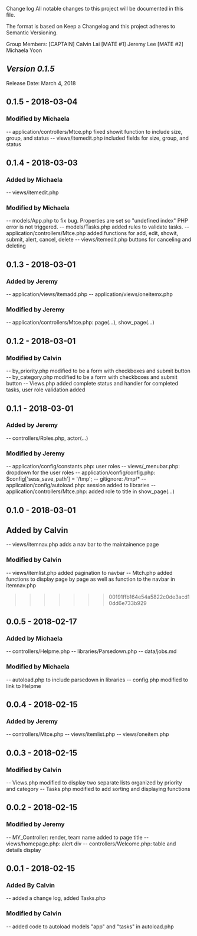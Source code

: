 Change log
All notable changes to this project will be documented in this file.

The format is based on Keep a Changelog and this project adheres to Semantic Versioning.

Group Members: [CAPTAIN] Calvin Lai [MATE #1] Jeremy Lee [MATE #2] Michaela Yoon

## *Version 0.1.5*

Release Date: March 4, 2018

## 0.1.5 - 2018-03-04

### Modified by Michaela
-- application/controllers/Mtce.php fixed showit function to include size, group, and status
-- views/itemedit.php included fields for size, group, and status

## 0.1.4 - 2018-03-03

### Added by Michaela
-- views/itemedit.php

### Modified by Michaela
-- models/App.php to fix bug. Properties are set so "undefined index" PHP error is not triggered.
-- models/Tasks.php added rules to validate tasks.
-- application/controllers/Mtce.php added functions for add, edit, showit, submit, alert, cancel, delete
-- views/itemedit.php buttons for canceling and deleting


## 0.1.3 - 2018-03-01

### Added by Jeremy
-- application/views/itemadd.php
-- application/views/oneitemx.php

### Modified by Jeremy
-- application/controllers/Mtce.php: page(...), show_page(...)

## 0.1.2 - 2018-03-01

### Modified by Calvin
-- by_priority.php modified to be a form with checkboxes and submit button 
-- by_category.php modified to be a form with checkboxes and submit button
-- Views.php added complete status and handler for completed tasks, user role validation added

## 0.1.1 - 2018-03-01

### Added by Jeremy
-- controllers/Roles.php, actor(...)

### Modified by Jeremy
-- application/config/constants.php: user roles
-- views/_menubar.php: dropdown for the user roles
-- application/config/config.php: $config['sess_save_path'] = '/tmp';
-- gitignore: /tmp/*
-- application/config/autoload.php: session added to libraries
-- application/controllers/Mtce.php: added role to title in show_page(...)

## 0.1.0 - 2018-03-01

## Added by Calvin
-- views/itemnav.php adds a nav bar to the maintainence page

### Modified by Calvin
-- views/itemlist.php added pagination to navbar
-- Mtch.php added functions to display page by page as well as function to the navbar in itemnav.php
>>>>>>> 00191ffb164e54a5822c0de3acd10dd6e733b929

## 0.0.5 - 2018-02-17

### Added by Michaela
-- controllers/Helpme.php
-- libraries/Parsedown.php
-- data/jobs.md

### Modified by Michaela
-- autoload.php to include parsedown in libraries
-- config.php modified to link to Helpme

## 0.0.4 - 2018-02-15

### Added by Jeremy
-- controllers/Mtce.php
-- views/itemlist.php
-- views/oneitem.php

## 0.0.3 - 2018-02-15

### Modified by Calvin
-- Views.php modified to display two separate lists organized by priority and category
-- Tasks.php modified to add sorting and displaying functions

## 0.0.2 - 2018-02-15

### Modified by Jeremy
-- MY_Controller: render, team name added to page title
-- views/homepage.php: alert div
-- controllers/Welcome.php: table and details display

## 0.0.1 - 2018-02-15

### Added By Calvin
-- added a change log, added Tasks.php

### Modified by Calvin
-- added code to autoload models "app" and "tasks" in autoload.php

